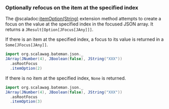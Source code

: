 ### Optionally refocus on the item at the specified index

The
@scaladoc:[itemOption(String)](org.scalawag.bateman.json.focus.JFocusJArrayOps#itemOption)
extension method attempts to create a focus on the value at the specified 
index in the focused JSON array. It returns a `JResult[Option[JFocus[JAny]]]`.

If there is an item at the specified index, a focus to its value is 
returned in a `Some[JFocus[JAny]]`.

```scala mdoc:bateman:some:focus
import org.scalawag.bateman.json._
JArray(JNumber(4), JBoolean(false), JString("XXX"))
  .asRootFocus
  .itemOption(2)
```

If there is no item at the specified index, `None` is returned.

```scala mdoc:bateman:none
import org.scalawag.bateman.json._
JArray(JNumber(4), JBoolean(false), JString("XXX"))
  .asRootFocus
  .itemOption(3)
```
